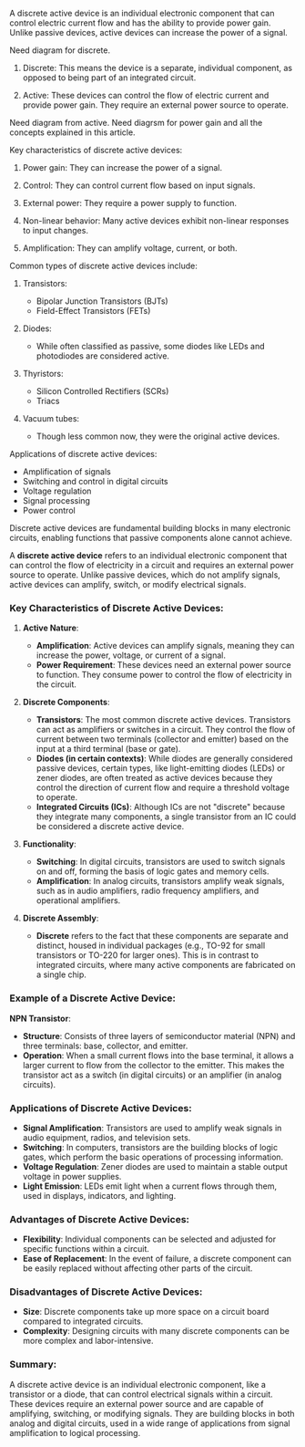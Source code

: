 A discrete active device is an individual electronic component that can control electric current flow and has the ability to provide power gain. Unlike passive devices, active devices can increase the power of a signal.

Need diagram for discrete.

1. Discrete:
   This means the device is a separate, individual component, as opposed to being part of an integrated circuit.

2. Active:
   These devices can control the flow of electric current and provide power gain. They  require an external power source to operate.

Need diagram from active.
Need diagrsm for power gain and all the concepts explained in this article.

Key characteristics of discrete active devices:

1. Power gain: They can increase the power of a signal.

2. Control: They can control current flow based on input signals.

3. External power: They require a power supply to function.

4. Non-linear behavior: Many active devices exhibit non-linear responses to input changes.

5. Amplification: They can amplify voltage, current, or both.

Common types of discrete active devices include:

1. Transistors:
   - Bipolar Junction Transistors (BJTs)
   - Field-Effect Transistors (FETs)

2. Diodes:
   - While often classified as passive, some diodes like LEDs and photodiodes are considered active.

3. Thyristors:
   - Silicon Controlled Rectifiers (SCRs)
   - Triacs

4. Vacuum tubes:
   - Though less common now, they were the original active devices.

Applications of discrete active devices:

- Amplification of signals
- Switching and control in digital circuits
- Voltage regulation
- Signal processing
- Power control

Discrete active devices are fundamental building blocks in many electronic circuits, enabling functions that passive components alone cannot achieve.

A **discrete active device** refers to an individual electronic component that can control the flow of electricity in a circuit and requires an external power source to operate. Unlike passive devices, which do not amplify signals, active devices can amplify, switch, or modify electrical signals.

### Key Characteristics of Discrete Active Devices:

1. **Active Nature**:
   - **Amplification**: Active devices can amplify signals, meaning they can increase the power, voltage, or current of a signal.
   - **Power Requirement**: These devices need an external power source to function. They consume power to control the flow of electricity in the circuit.

2. **Discrete Components**:
   - **Transistors**: The most common discrete active devices. Transistors can act as amplifiers or switches in a circuit. They control the flow of current between two terminals (collector and emitter) based on the input at a third terminal (base or gate).
   - **Diodes (in certain contexts)**: While diodes are generally considered passive devices, certain types, like light-emitting diodes (LEDs) or zener diodes, are often treated as active devices because they control the direction of current flow and require a threshold voltage to operate.
   - **Integrated Circuits (ICs)**: Although ICs are not  "discrete" because they integrate many components, a single transistor from an IC could be considered a discrete active device.

3. **Functionality**:
   - **Switching**: In digital circuits, transistors are used to switch signals on and off, forming the basis of logic gates and memory cells.
   - **Amplification**: In analog circuits, transistors amplify weak signals, such as in audio amplifiers, radio frequency amplifiers, and operational amplifiers.

4. **Discrete Assembly**:
   - **Discrete** refers to the fact that these components are separate and distinct,  housed in individual packages (e.g., TO-92 for small transistors or TO-220 for larger ones). This is in contrast to integrated circuits, where many active components are fabricated on a single chip.

### Example of a Discrete Active Device:

**NPN Transistor**:
- **Structure**: Consists of three layers of semiconductor material (NPN) and three terminals: base, collector, and emitter.
- **Operation**: When a small current flows into the base terminal, it allows a larger current to flow from the collector to the emitter. This makes the transistor act as a switch (in digital circuits) or an amplifier (in analog circuits).

### Applications of Discrete Active Devices:
- **Signal Amplification**: Transistors are used to amplify weak signals in audio equipment, radios, and television sets.
- **Switching**: In computers, transistors are the building blocks of logic gates, which perform the basic operations of processing information.
- **Voltage Regulation**: Zener diodes are used to maintain a stable output voltage in power supplies.
- **Light Emission**: LEDs emit light when a current flows through them, used in displays, indicators, and lighting.

### Advantages of Discrete Active Devices:
- **Flexibility**: Individual components can be selected and adjusted for specific functions within a circuit.
- **Ease of Replacement**: In the event of failure, a discrete component can be easily replaced without affecting other parts of the circuit.

### Disadvantages of Discrete Active Devices:
- **Size**: Discrete components take up more space on a circuit board compared to integrated circuits.
- **Complexity**: Designing circuits with many discrete components can be more complex and labor-intensive.

### Summary:
A discrete active device is an individual electronic component, like a transistor or a diode, that can control electrical signals within a circuit. These devices require an external power source and are capable of amplifying, switching, or modifying signals. They are building blocks in both analog and digital circuits, used in a wide range of applications from signal amplification to logical processing.
